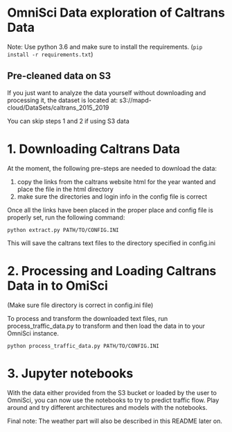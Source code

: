 OmniSci Data exploration of Caltrans Data
==============================================

Note: Use python 3.6 and make sure to install the requirements. (`pip install -r requirements.txt`)

## Pre-cleaned data on S3

If you just want to analyze the data yourself without downloading and processing it, the dataset is located at:
s3://mapd-cloud/DataSets/caltrans_2015_2019

You can skip steps 1 and 2 if using S3 data


# 1. Downloading Caltrans Data

At the moment, the following pre-steps are needed to download the data:
1. copy the links from the caltrans website html for the year wanted and place the file in the html directory
2. make sure the directories and login info in the config file is correct

Once all the links have been placed in the proper place and config file is properly set, run the following command:

```
python extract.py PATH/TO/CONFIG.INI
```

This will save the caltrans text files to the directory specified in config.ini

# 2. Processing and Loading Caltrans Data in to OmiSci

(Make sure file directory is correct in config.ini file)

To process and transform the downloaded text files, run process_traffic_data.py to transform and then load the data in to your OmniSci instance.

```
python process_traffic_data.py PATH/TO/CONFIG.INI
```

# 3. Jupyter notebooks

With the data either provided from the S3 bucket or loaded by the user to OmniSci, you can now use the notebooks to try to predict traffic flow. Play around and try different architectures and models with the notebooks.


Final note: The weather part will also be described in this README later on.


